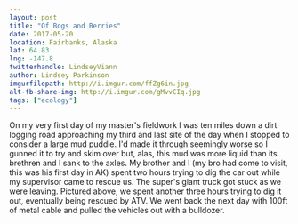 ```yaml
---
layout: post
title: "Of Bogs and Berries"
date: 2017-05-20
location: Fairbanks, Alaska
lat: 64.83
lng: -147.8
twitterhandle: LindseyViann
author: Lindsey Parkinson
imgurfilepath: http://i.imgur.com/ffZg6in.jpg
alt-fb-share-img: http://i.imgur.com/gMvvCIq.jpg
tags: ["ecology"]
---
```

	
On my very first day of my master's fieldwork I was ten miles down a dirt logging road approaching my third and last site of the day when I stopped to consider a large mud puddle. I'd made it through seemingly worse so I gunned it to try and skim over but, alas, this mud was more liquid than its brethren and I sank to the axles. My brother and I (my bro had come to visit, this was his first day in AK) spent two hours trying to dig the car out while my supervisor came to rescue us. The super's giant truck got stuck as we were leaving. Pictured above, we spent another three hours trying to dig it out, eventually being rescued by ATV. We went back the next day with 100ft of metal cable and pulled the vehicles out with a bulldozer.